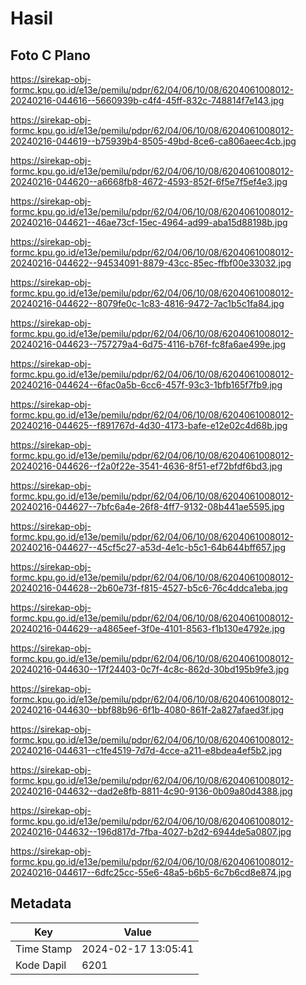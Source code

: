 # Hasil

## Foto C Plano

https://sirekap-obj-formc.kpu.go.id/e13e/pemilu/pdpr/62/04/06/10/08/6204061008012-20240216-044616--5660939b-c4f4-45ff-832c-748814f7e143.jpg

https://sirekap-obj-formc.kpu.go.id/e13e/pemilu/pdpr/62/04/06/10/08/6204061008012-20240216-044619--b75939b4-8505-49bd-8ce6-ca806aeec4cb.jpg

https://sirekap-obj-formc.kpu.go.id/e13e/pemilu/pdpr/62/04/06/10/08/6204061008012-20240216-044620--a6668fb8-4672-4593-852f-6f5e7f5ef4e3.jpg

https://sirekap-obj-formc.kpu.go.id/e13e/pemilu/pdpr/62/04/06/10/08/6204061008012-20240216-044621--46ae73cf-15ec-4964-ad99-aba15d88198b.jpg

https://sirekap-obj-formc.kpu.go.id/e13e/pemilu/pdpr/62/04/06/10/08/6204061008012-20240216-044622--94534091-8879-43cc-85ec-ffbf00e33032.jpg

https://sirekap-obj-formc.kpu.go.id/e13e/pemilu/pdpr/62/04/06/10/08/6204061008012-20240216-044622--8079fe0c-1c83-4816-9472-7ac1b5c1fa84.jpg

https://sirekap-obj-formc.kpu.go.id/e13e/pemilu/pdpr/62/04/06/10/08/6204061008012-20240216-044623--757279a4-6d75-4116-b76f-fc8fa6ae499e.jpg

https://sirekap-obj-formc.kpu.go.id/e13e/pemilu/pdpr/62/04/06/10/08/6204061008012-20240216-044624--6fac0a5b-6cc6-457f-93c3-1bfb165f7fb9.jpg

https://sirekap-obj-formc.kpu.go.id/e13e/pemilu/pdpr/62/04/06/10/08/6204061008012-20240216-044625--f891767d-4d30-4173-bafe-e12e02c4d68b.jpg

https://sirekap-obj-formc.kpu.go.id/e13e/pemilu/pdpr/62/04/06/10/08/6204061008012-20240216-044626--f2a0f22e-3541-4636-8f51-ef72bfdf6bd3.jpg

https://sirekap-obj-formc.kpu.go.id/e13e/pemilu/pdpr/62/04/06/10/08/6204061008012-20240216-044627--7bfc6a4e-26f8-4ff7-9132-08b441ae5595.jpg

https://sirekap-obj-formc.kpu.go.id/e13e/pemilu/pdpr/62/04/06/10/08/6204061008012-20240216-044627--45cf5c27-a53d-4e1c-b5c1-64b644bff657.jpg

https://sirekap-obj-formc.kpu.go.id/e13e/pemilu/pdpr/62/04/06/10/08/6204061008012-20240216-044628--2b60e73f-f815-4527-b5c6-76c4ddca1eba.jpg

https://sirekap-obj-formc.kpu.go.id/e13e/pemilu/pdpr/62/04/06/10/08/6204061008012-20240216-044629--a4865eef-3f0e-4101-8563-f1b130e4792e.jpg

https://sirekap-obj-formc.kpu.go.id/e13e/pemilu/pdpr/62/04/06/10/08/6204061008012-20240216-044630--17f24403-0c7f-4c8c-862d-30bd195b9fe3.jpg

https://sirekap-obj-formc.kpu.go.id/e13e/pemilu/pdpr/62/04/06/10/08/6204061008012-20240216-044630--bbf88b96-6f1b-4080-861f-2a827afaed3f.jpg

https://sirekap-obj-formc.kpu.go.id/e13e/pemilu/pdpr/62/04/06/10/08/6204061008012-20240216-044631--c1fe4519-7d7d-4cce-a211-e8bdea4ef5b2.jpg

https://sirekap-obj-formc.kpu.go.id/e13e/pemilu/pdpr/62/04/06/10/08/6204061008012-20240216-044632--dad2e8fb-8811-4c90-9136-0b09a80d4388.jpg

https://sirekap-obj-formc.kpu.go.id/e13e/pemilu/pdpr/62/04/06/10/08/6204061008012-20240216-044632--196d817d-7fba-4027-b2d2-6944de5a0807.jpg

https://sirekap-obj-formc.kpu.go.id/e13e/pemilu/pdpr/62/04/06/10/08/6204061008012-20240216-044617--6dfc25cc-55e6-48a5-b6b5-6c7b6cd8e874.jpg


## Metadata

| Key        | Value               |
| ---------- | ------------------- |
| Time Stamp | 2024-02-17 13:05:41 |
| Kode Dapil | 6201                |



